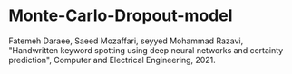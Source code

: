 # Monte-Carlo-Dropout-model
Fatemeh Daraee, Saeed Mozaffari, seyyed Mohammad Razavi, "Handwritten keyword spotting using deep neural networks and certainty prediction",
Computer and Electrical Engineering, 2021.



